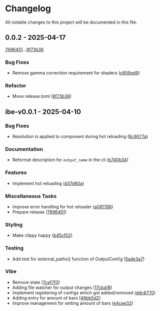 # Changelog

All notable changes to this project will be documented in this file.

## 0.0.2 - 2025-04-17

[7696451](7696451247d7996f06d4a73528d1f440b816ae79)...[9f73b36](9f73b36667a49d7c764f021ef832b3132cb545d7)

### Bug Fixes

- Remove gamma correction requirement for shaders ([c856ed9](c856ed9ad560078910d7b1cb7e448e250d6df832))

### Refactor

- Move release.toml ([9f73b36](9f73b36667a49d7c764f021ef832b3132cb545d7))

## ibe-v0.0.1 - 2025-04-10

### Bug Fixes

- Resolution is applied to component during hot reloading ([6c9077a](6c9077a0f08e1d60ef64243b15680d1081ba572e))

### Documentation

- Reformat description for `output_name` in the cli ([b740b34](b740b34a9f58a22910861e23e5fb9325297231db))

### Features

- Implement hot reloading ([d37d80a](d37d80ad35f26de06e0f439e3aa3e014eff7a59c))

### Miscellaneous Tasks

- Improve error handling for hot reloader ([a081788](a0817888392827f22364c16bd1006cd5edcdaa01))
- Prepare release ([7696451](7696451247d7996f06d4a73528d1f440b816ae79))

### Styling

- Make clippy happy ([b45cf02](b45cf02eeb04791d86be615687da16fc8bacb4aa))

### Testing

- Add test for external_paths() function of OutputConfig ([5ade3a7](5ade3a735d70f9f77565575404f40a2cdca6716f))

### Vibe

- Remove state ([7cef7f3](7cef7f39e7759d314f5715dd28f228917dae23d9))
- Adding file watcher for output changes ([17cba18](17cba18a31cb4c67a70acc53ed9696c0ac43cf7b))
- Implement registering of configs which got added/removed ([ddc6770](ddc67708dd672477d731605289dad1caaf7de974))
- Adding entry for amount of bars ([46bb5d2](46bb5d2674081b8190070452221122d1415289c0))
- Improve management for setting amount of bars ([e4cee32](e4cee32260859185fc3b44159793de0d2c0c15ca))

<!-- generated by git-cliff -->
